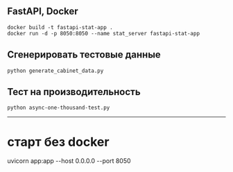 ## FastAPI, Docker
```
docker build -t fastapi-stat-app .
docker run -d -p 8050:8050 --name stat_server fastapi-stat-app
```
## Сгенерировать тестовые данные
```
python generate_cabinet_data.py
```
## Тест на производительность
```
python async-one-thousand-test.py
```

----------------------------------------
# старт без docker
uvicorn app:app --host 0.0.0.0 --port 8050 